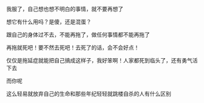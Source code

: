我服了，自己想也想不明白的事情，就不要再想了

想它有什么用吗？是傻，还是混蛋？

跟自己的身体过不去，不能再拖了，做任何事情都不能再拖了

再拖就死吧！要不然去死吧！去死了的话，会不会好点！

仅仅是拖延症就能把自己搞成这样子，我好笨啊！人家都死到临头了，还有勇气活下去

而你呢

这么轻易就放弃自己的生命和那些年纪轻轻就跳楼自杀的人有什么区别